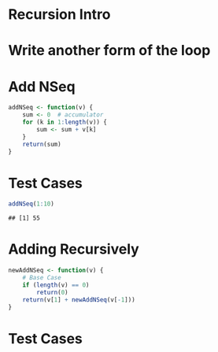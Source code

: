 Recursion Intro
========================================================

# Write another form of the loop



# Add NSeq 

```r
addNSeq <- function(v) {
    sum <- 0  # accumulator
    for (k in 1:length(v)) {
        sum <- sum + v[k]
    }
    return(sum)
}
```


# Test Cases

```r
addNSeq(1:10)
```

```
## [1] 55
```


# Adding Recursively

```r
newAddNSeq <- function(v) {
    # Base Case
    if (length(v) == 0) 
        return(0)
    return(v[1] + newAddNSeq(v[-1]))
}
```


# Test Cases



# 



